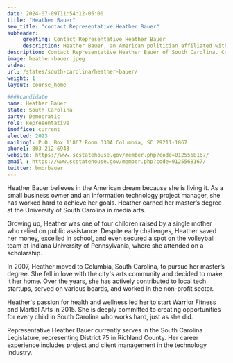 ```yaml
---
date: 2024-07-09T11:54:12-05:00
title: "Heather Bauer"
seo_title: "contact Representative Heather Bauer"
subheader:
     greeting: Contact Representative Heather Bauer
     description: Heather Bauer, an American politician affiliated with the Democratic Party, has been serving as a member of the South Carolina House of Representatives, representing District 75, since November 14, 2022.
description: Contact Representative Heather Bauer of South Carolina. Contact information for Heather Bauer includes email address, phone number, and mailing address.
image: heather-bauer.jpeg
video:
url: /states/south-carolina/heather-bauer/
weight: 1
layout: course_home

####candidate
name: Heather Bauer
state: South Carolina
party: Democratic
role: Representative
inoffice: current
elected: 2023
mailing1: P.O. Box 11867 Room 330A Columbia, SC 29211-1867
phone1: 803-212-6943 
website: https://www.scstatehouse.gov/member.php?code=0125568167/
email : https://www.scstatehouse.gov/member.php?code=0125568167/
twitter: bmbrbauer
---
```

Heather Bauer believes in the American dream because she is living it. As a small business owner and an information technology project manager, she has worked hard to achieve her goals. Heather earned her master’s degree at the University of South Carolina in media arts.

Growing up, Heather was one of four children raised by a single mother who relied on public assistance. Despite early challenges, Heather saved her money, excelled in school, and even secured a spot on the volleyball team at Indiana University of Pennsylvania, where she attended on a scholarship.

In 2007, Heather moved to Columbia, South Carolina, to pursue her master’s degree. She fell in love with the city's arts community and decided to make it her home. Over the years, she has actively contributed to local tech startups, served on various boards, and worked in the non-profit sector.

Heather's passion for health and wellness led her to start Warrior Fitness and Martial Arts in 2015. She is deeply committed to creating opportunities for every child in South Carolina who works hard, just as she did.

Representative Heather Bauer currently serves in the South Carolina Legislature, representing District 75 in Richland County. Her career experience includes project and client management in the technology industry.
